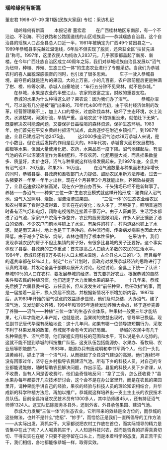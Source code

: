 ### 瑶岭缘何有新篇
董宏君
1998-07-09
第11版(民族大家庭)
专栏：采访札记

　　瑶岭缘何有新篇
　　本报记者  董宏君
　　在广西桂林地区东南部，有一个不沿边、不沿海、不沿铁路和公路国道线的山区瑶族县——恭城瑶族自治县。这个自治县的瑶族人口占全县总人口近一半，1981年被确定为广西49个贫困县之一。1989年恭城县率先越过温饱线，6年后不但实现了脱贫，还荣获全区“扶贫先进县”称号。1997年，这里农民人均纯收入2837元，几乎家家都盖起了新房、新楼。在今年广西壮族自治区成立40周年之际，我们对恭城瑶族自治县发展以“沼气为纽带，种植、养殖、生态三位一体”的生态农业进行了专题采访。当我们为恭城农村的喜人面貌深感振奋的同时，也引发了很多思索。
　　车子一驶入恭城县境，最夺目的就是连片的果园，大的上万亩，小的几百亩，农户房前屋后更是种满了柑、橙、柿等水果。恭城人自豪地说：“车行五分钟不见果林，就不是恭城。”
　　在恭城，水果是农业的半壁江山，农家的致富之宝，财政的重要支柱。
　　恭城的水果为什么种得这么好？果农说：因为我们办了沼气。
　　恭城办沼气，可以说有几分是被“逼”出来的。70年代末80年代初，由于农村经济体制的改革，经营管理跟不上，加上人口的增长，过度砍伐森林，破坏了生态环境，水土流失，水源枯竭，河溪断流，旱情严重。当地农民“不怕锅里没米，就怕灶下无柴”。既要解决农村能源问题，又要保护日益枯竭的森林资源，保护生态环境。1983年，他们首先在平安乡黄岭村抓沼气试点，此后逐步在附近乡镇推广，到1987年底，全县已建成沼气池2475座。
　　这2000多座沼气池对28万恭城人来说，是个小数目。但它此后发挥的作用是巨大的。80年代初，恭城曾大面积发展柑桔、甜橙等水果，但因大量使用化肥、农药，水果品质一度下降。沼气池建起后，有沼气池的农户以沼液沼渣作为果树肥料，不仅农药、化肥用量大减，而且挂果数量多、质量好，卖价也好。沼气与种果就这样结缘发展起来。到1997年底，全县共有沼气池3．26万座，种果25．16万亩。
　　在沼气池数量与种果面积相伴增长的同时，恭城县委、县政府和畜牧部门大力提倡、鼓励农民用新方法养猪。过去一头猪要养一年至一年半才出栏，现在4个月甚至3个月就能出栏。养猪效益提高了，全县迅速掀起养猪高潮，现在农户独自办百头、千头猪场已经不是新鲜事了。养猪——办沼气——种果“三位一体”生态农业模式就这样开始形成：猪粪尿入沼气池，沼气入室照明、烧饭，沼液沼渣进果园。
　　“三位一体”的生态农业给农民和农村带来了看得见摸得着、实实在在的变化：收入多了，环境美了。照明普遍同时备有沼气灯和电灯，闭路电视线路连接着千家万户。由于人畜粪便、生活污水都进了沼气池，家家户户院落干净整齐，农民的厨房宽敞明亮，许多人家还镶嵌了洁白的瓷砖。不少农户门前地坪铺上了水泥，有条件的村子，村内道路也铺上了水泥，就是雨天进村，地上也是干干净净的。各种流行病、传染病发病率也因此大大降低。由于减少了砍柴、烧柴，森林也得到了根本性保护。
　　在采访中，我们发现恭城农民的房子不但比集镇的房子好，有很多比县城的房子还要好。这个事实体现了县委、县政府的工作重点：首先提高占人口绝大多数的农民的生活水平。1984年，恭城县还有9万多农村人口未解决温饱，占全县总人口的1／3，而且每年的返贫率都在12％以上。制定“七五”计划时，县政府对发展恭城经济的思路进行了认真的清理，并发动全县干部群众展开大讨论。经过讨论，全县上下统一了认识：恭城90％的人口在农村，要发展恭城的经济，首先要抓好农业。根据恭城的自然条件和农民的种植习惯，他们选定了大力发展水果的路子。
　　十几年来，恭城先后换了六届县委书记、五任县长，但从没发生过“前任种果，后任砍树”的事，而是一届接着一届干，换人换届不换路，并根据新情况不断增加新内容。1987年后，从1983年开始的沼气试点的效益逐步显现，他们及时总结，大办沼气。建了沼气池，又发动群众养猪，1994年和1995年连续发动养殖大会战，终于逐步完善了养殖——沼气——种植“三位一体”的生态农业体系。种果树一般要三年才能结果，七八年才能进入丰产期，也就是说，当果树的效益出现时，领导早已换届。现任副书记唐代华深有感触地说：这十几年间，如果有哪一位领导搞短期行为，采取不利于林果发展的政策，恭城就不会有今天的好局面。
　　恭城的农民中有几千名种果能手、沼气师傅，他们掌握实用科技的范围和水平，可以说是令人吃惊的。这就不能不提到恭城的科技推广队伍，这支队伍包括能源办、水果办、畜牧局、农业局等职能部门。
　　1983年，能源办只有唐咸明和李书军两个人，他们一头扎进黄岭村，抓出了第一个沼气村，从而掀起了全县沼气建设的高潮。他们连续5年没有回家过年，坚守在乡村指导农民建沼气池。所有下乡的科技人员，对自己的专业都能说能做，随时帮助农民解决问题，作出示范。县里的科技人员下乡讲课，从不收费，当有人问是否收费时，他们会奇怪地反问：“拿了工资，怎么还收费？”县水果办每年都要开几次技术研讨会，这个会不是在办公室里开，而是在农民的果园里开，请种果能手讲自己的经验，果农的经验与科技人员的理论知识相结合，升华成新的科学种植方法后，再加以推广。恭城就这样培养出一支土生土长的农民技术员队伍。目前全县持证农民技术员有1300多人，其中助师级45人，还有持证沼气师傅1324人。这支队伍除服务本县外，还到外省、外县承包果园、建沼气池。
　　恭城大力发展“三位一体”的生态农业，它所带来的效益是全方位的，而恭城的这些做法，也并不是什么“绝招”、“妙手”，而恰恰正是我们一直所倡导的工作方法——从实际出发，真抓实干。大家都说把农村工作放在首位，而实际领导的精力是否集中在此了呢？人人喊真抓实干，人人知道科技兴农，然而是否真的抓得真真切切、干得实实在在呢？只要不是停留在口头上，而是本着科学的态度，真正苦干实干，我们相信，各地都能像恭城一样，取得实效。
